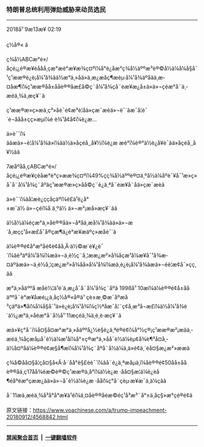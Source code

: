 ### 特朗普总统利用弹劾威胁来动员选民 
------------------------

<div class="published">
 <span class="date" title="ä¸­å½æ¶é´">
  <time datetime="2018-09-13T02:19:14+08:00">
   2018å¹´9æ13æ¥ 02:19
  </time>
 </span>
</div>
<br/>
<div class="wsw">
 <span class="dateline">
  ç½å®« â
 </span>
 <p paraeid="{98262b5e-6eea-4df8-8260-d0038238d96d}{151}" paraid="346888776">
  ç¾å½ABCæ°é»/åçé¡¿é®æ¥èååå¸çæ°æè°æ¥æ¾ç¤ºï¼å°è¿åæ°ç¾å½äººæ³è®©å½ä¼å¼å§å¯¹ç¹ææ®è¿è¡å¼¹å¾ãä½æ°ä¸»åä»ä¸æ¿æåç¶æèµ·å¼¹å¾äºå­ãä¸æ­¤åæ¶ï¼ç¹ææ®åå±ååè®®åæ­£å©ç¨å¼¹å¾çå¨èæ¥æ¿å±ä»ä»¬çéæ°å¨ä¸­æéä¸¾ä¸­æç¥¨ã
 </p>
 <p paraeid="{98262b5e-6eea-4df8-8260-d0038238d96d}{179}" paraid="303028677">
  ç¹ææ®æ»ç»æä¸ç³»åè¯é¢æ³è¦åä»çæ¯æèä»¬è¯´ãæ¯å¦è¯´è¬ååå±çç»æµï¼é è¾¹å¢å¢ï¼è¿æ...
 </p>
 <p paraeid="{98262b5e-6eea-4df8-8260-d0038238d96d}{193}" paraid="1601476147">
  ä»è¯´ï¼ ââæä»¬è¦å¼¹å¾ä»ï¼âä½ä»åçéå¸¸å¥½ï¼è¿æ æè°ï¼è®°ä½è¿å¥è¯ãä»åçéå¸¸å¥½ãâ
 </p>
 <p paraeid="{98262b5e-6eea-4df8-8260-d0038238d96d}{219}" paraid="650319478">
  7æåºåå¸çABCæ°é»/åçé¡¿é®æ¥çèåæ°è°ç»ææ¾ç¤ºï¼49%çç¾å½äººè®¤ä¸ºå½ä¼åºè¯¥å¯¹æ»ç»å¯å¨å¼¹å¾ç¨åºãç¹ææ®æ»ç»åå©ç¨è¿ä¸ªå¨èæ¥å¨åä»çæ¯æèã
 </p>
 <p paraeid="{98262b5e-6eea-4df8-8260-d0038238d96d}{245}" paraid="586956326">
  ä»è¯´ï¼âå¦æè¿ççåçäºï¼é£ä¹è¿å°±æ¯ä½ ä»¬çéï¼å ä¸ºä½ ä»¬æ²¡æå»æç¥¨ãâ
 </p>
 <p paraeid="{8ca8fd05-86cd-46c7-bba0-91a6f779c7b9}{8}" paraid="650896906">
  ä½å½ä¼éçæ°ä¸»åè®®åä»¬åªå­ä¸æå¼¹å¾ãä»ä»¬æ´å¸æç­ç¹å«æ£å¯å®çæ¶ä¿è°æ¥æäºç»æåè¯´ã
 </p>
 <p paraeid="{8ca8fd05-86cd-46c7-bba0-91a6f779c7b9}{24}" paraid="827772394">
  ä¼è®®é¢å°æ°åé¢è¢åå¸Â·ä½©æ´è¥¿è¯´ï¼âè³äºå¼¹å¾ï¼æä»¬ä¸è½ç¨å¸¦ææ¿æ²»å¾åçæ¹å¼æ¥å¯¹å¾æ­¤äºãæä»¬ä¸è½å¸¦çæ¿æ²»å¾åå»å¼¹å¾ï¼æä¸è¿è¡å¼¹å¾ãæä»¬éè¦æ¢å¯»çç¸ãâ
 </p>
 <p paraeid="{8ca8fd05-86cd-46c7-bba0-91a6f779c7b9}{54}" paraid="436316199">
  æ°ä¸»åäººå æåè½¦ä¹é´ä¸æ¿å¯å¨å¼¹å¾ç¨åºã 1998å¹´10æï¼ä¼è®®é¢å±ååäººå¨è°æ¥åæé¡¿ä¸åç½å®«å®ä¹ çè±æ¸©æ¯åºæå³çäºä»¶åï¼å¼å§å¯¹ä»è¿è¡å¼¹å¾ï¼ç½ªåæ¯å¦¨ç¢å¸æ³å¬æ­£ï¼ä½å¼¹å¾è´ä½¿æ°ä¸»åéæ°å¨å½å¹´11æçéä¸¾ä¸­è¸è·æç¥¨ã
 </p>
 <p paraeid="{8ca8fd05-86cd-46c7-bba0-91a6f779c7b9}{90}" paraid="717459844">
  æä»¥ç°å¨ï¼å¤§å¤æ°æ°ä¸»åäººå¿½è§è¿ä¸ªé®é¢ï¼å°½ç®¡ç¹ææ®æ²¡æãä¸­æéä¸¾åçæåµå¯è½ä¼æ¹åï¼å°±ç®æ°ä¸»åå¯è½ä¼èµ¢å¾è¶³å¤å¸­ä½å¤ºåä¼è®®é¢æ§å¶æï¼å¼¹å¾ç¨åºå¨å½ä¼ä¸­ä»é¢ä¸´éå¤§æ¿æ²»ææã
 </p>
 <p paraeid="{8ca8fd05-86cd-46c7-bba0-91a6f779c7b9}{120}" paraid="517421484">
  ç¾å©åå¤§å­¦çå¤§å«Â·å·´åå°è§£éè¯´ï¼âå¨è¿ä¸ªæåµä¸ï¼åè®®é¢50åå±ååè®®åä¸­ç17åå¾éæ©è®©ç¹ææ®ä¸å°ï¼ä½è¿æ ·åå¤§æ¦ä¼è¿èå¶éåºéæ°çææ¿ãä»ä»¬å¯è½ä¼è¿æ ·ååï¼ç°å¨çèµ·æ¥æ¯ä¸ä¼çãâ
 </p>
 <p paraeid="{8ca8fd05-86cd-46c7-bba0-91a6f779c7b9}{156}" paraid="729684752">
  å¨11æä¸­æéä¸¾å³å°å°æ¥ä¹éï¼ä¸¤åè®®åéæ©éç¹å³æ³¨å°±ä¸åç§»æ°ç­é®é¢ã
 </p>
</div>

原文链接：https://www.voachinese.com/a/trump-impeachment-20180912/4568842.html


------------------------
#### [禁闻聚合首页](https://github.com/gfw-breaker/banned-news/blob/master/README.md) &nbsp;|&nbsp;  [一键翻墙软件](https://github.com/gfw-breaker/nogfw/blob/master/README.md)